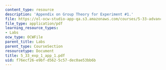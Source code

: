 ```yaml
---
content_type: resource
description: 'Appendix on Group Theory for Experiment #1.'
file: https://ol-ocw-studio-app-qa.s3.amazonaws.com/courses/5-33-advanced-chemical-experimentation-and-instrumentation-fall-2007/f76ecf26e9bfd5625c57dec0ae53bb6b_5_33_exp_1_app_1.pdf
file_type: application/pdf
learning_resource_types:
- Labs
ocw_type: OCWFile
parent_title: Labs
parent_type: CourseSection
resourcetype: Document
title: 5_33_exp_1_app_1.pdf
uid: f76ecf26-e9bf-d562-5c57-dec0ae53bb6b
---
```

